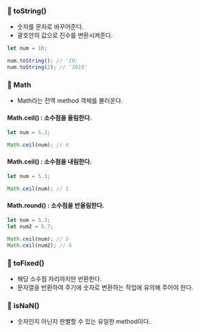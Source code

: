 ### 📑 toString()

* 숫자를 문자로 바꾸어준다.
* 괄호안의 값으로 진수를 변환시켜준다.

```javascript
let num = 10;

num.toString(); // '10;
num.toString(2); // '1010'
```

### 📑 Math

* Math라는 전역 method 객체를 불러온다.

#### Math.ceil() : 소수점을 올림한다.
```javascript
let num = 5.3;

Math.ceil(num); // 6
```

#### Math.ceil() : 소수점을 내림한다.
```javascript
let num = 5.3;

Math.ceil(num); // 5
```

#### Math.round() : 소수점을 반올림한다.
```javascript
let num = 5.3;
let num2 = 5.7;

Math.ceil(num); // 5
Math.ceil(num2); // 6
```

### 📑 toFixed()

* 해당 소수점 자리까지만 반환한다.
* 문자열을 반환하여 주기에 숫자로 변환하는 작업에 유의해 주어야 한다.

### 📑 isNaN()

* 숫자인지 아닌지 판별할 수 있는 유일한 method이다.
